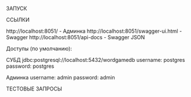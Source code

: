 ЗАПУСК


ССЫЛКИ

http://localhost:8051/                     - Админка
http://localhost:8051/swagger-ui.html      - Swagger
http://localhost:8051/api-docs             - Swagger JSON

Доступы (по умолчанию):

СУБД
jdbc:postgresql://localhost:5432/wordgamedb
username: postgres
password: postgres

Админка
username: admin
password: admin



ТЕСТОВЫЕ ЗАПРОСЫ

